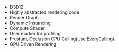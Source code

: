 - D3D12
- Highly abstracted rendering code
- Render Graph
- Dynamic Instancing
- Compute Shader
- User marker for profiling
- Frustum, Occlusion CPU Culling(Use [EveryCulling](https://github.com/SungJJinKang/EveryCulling))
- GPU Driven Rendering